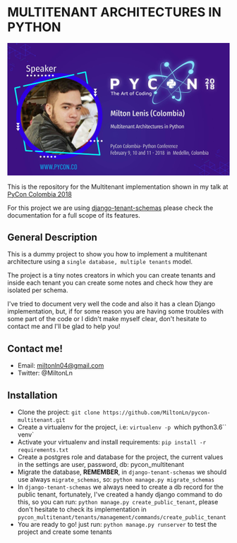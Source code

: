 # MULTITENANT ARCHITECTURES IN PYTHON
![Descriptive image](pycon_milton.jpg)

This is the repository for the Multitenant implementation shown in my talk at
[PyCon Colombia 2018](https://www.pycon.co/)

For this project we are using [django-tenant-schemas](https://django-tenant-schemas.readthedocs.io/en/latest/)
please check the documentation for a full scope of its features.

## General Description

This is a dummy project to show you how to implement a multitenant architecture
using a `single database, multiple tenants` model.

The project is a tiny notes creators in which you can create tenants and inside
each tenant you can create some notes and check how they are isolated per schema.

I've tried to document very well the code and also it has a clean Django implementation,
but, if for some reason you are having some troubles with some part of the code
or I didn't make myself clear, don't hesitate to contact me and I'll be glad to help you!

## Contact me!
* Email: miltonln04@gmail.com
* Twitter: @MiltonLn

## Installation

* Clone the project: `git clone https://github.com/MiltonLn/pycon-multitenant.git`
* Create a virtualenv for the project, i.e: `virtualenv -p `which python3.6`` venv`
* Activate your virtualenv and install requirements: `pip install -r requirements.txt`
* Create a postgres role and database for the project, the current values in the settings are
user, password, db: pycon_multitenant
* Migrate the database, **REMEMBER**, in `django-tenant-schemas` we should use 
always `migrate_schemas`, so: `python manage.py migrate_schemas`
* In `django-tenant-schemas` we always need to create a db record for the public
tenant, fortunately, I've created a handy django command to do this, so you can run:
`python manage.py create_public_tenant`, please don't hesitate to check its implementation
in `pycon_multitenant/tenants/management/commands/create_public_tenant`
* You are ready to go! just run: `python manage.py runserver` to test the project
and create some tenants

